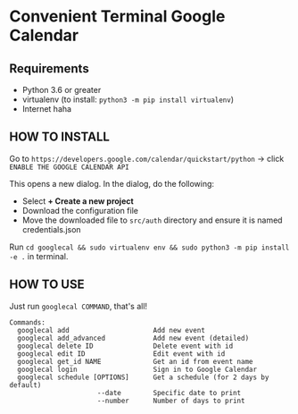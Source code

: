 # Convenient Terminal Google Calendar

## Requirements 
- Python 3.6 or greater 
- virtualenv (to install: `python3 -m pip install virtualenv`)
- Internet haha

## HOW TO INSTALL

Go to `https://developers.google.com/calendar/quickstart/python` -> click `ENABLE THE GOOGLE CALENDAR API`

This opens a new dialog. In the dialog, do the following:
- Select **+ Create a new project**
- Download the configuration file
- Move the downloaded file to `src/auth` directory and ensure it is named credentials.json

Run `cd googlecal && sudo virtualenv env && sudo python3 -m pip install -e .` in terminal.

## HOW TO USE

Just run `googlecal COMMAND`, that's all!

```
Commands:
  googlecal add                     Add new event
  googlecal add_advanced            Add new event (detailed)
  googlecal delete ID               Delete event with id
  googlecal edit ID                 Edit event with id
  googlecal get_id NAME             Get an id from event name
  googlecal login                   Sign in to Google Calendar
  googlecal schedule [OPTIONS]      Get a schedule (for 2 days by default)
                      --date        Specific date to print
                      --number      Number of days to print
```